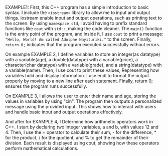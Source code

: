 EXAMPLE1: First, this C++ program has a simple introduction to basic syntax. I include the `<iostream>` library to allow me to input and output things. iostream enable input and output operations, such as printing text to the screen. By using `namespace std`, I avoid having to prefix standard functions like `cout` with `std::`, making the code cleaner. The `main()` function is the entry point of the program, and inside it, I use `cout` to print a message: `"Hello, World! Am called Adolphe Nayituriki."` to the screen. Finally, `return 0;` indicates that the program executed successfully without errors.

On example EXAMPLE 2, I define variables to store an integer(as datatype) with a variable(age), a double(datatype) with a variable(price), a character(char datatype) with a variable(grade), and a string(datatype) with a variable(name). Then, I use cout to print these values, Representing how variables hold and display information. I use endl to format the output properly by moving to a new line after each statement. Finally, return 0; ensures the program runs successfully.

On EXAMPLE 3, I allows the user to enter their name and age, storing the values in variables by using "cin". The program then outputs a personalized message using the provided input. This shows how to interact with users and handle basic input and output operations effectively.

And after for EXAMPLE 4, I Determine how arithmetic operators work in C++. I start by declaring two integer variables, a and b, with values 12 and 4. Then, I use the + operator to calculate their sum, - for the difference, * for the product, / for the quotient, and % to get the remainder of their division. Each result is displayed using cout, showing how these operators perform mathematical calculations.












